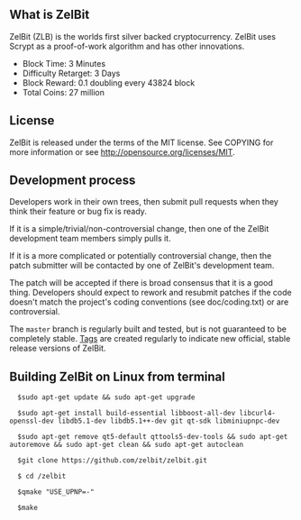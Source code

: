 What is ZelBit
----------------
ZelBit (ZLB) is the worlds first silver backed cryptocurrency. ZelBit uses Scrypt as a proof-of-work algorithm and has other innovations.
 - Block Time: 3 Minutes
 - Difficulty Retarget: 3 Days
 - Block Reward: 0.1 doubling every 43824 block
 - Total Coins: 27 million

License
----------------
ZelBit is released under the terms of the MIT license. See COPYING for more information or see http://opensource.org/licenses/MIT.

Development process
-------------------
Developers work in their own trees, then submit pull requests when they think their feature or bug fix is ready.

If it is a simple/trivial/non-controversial change, then one of the ZelBit development team members simply pulls it.

If it is a more complicated or potentially controversial change, then the patch submitter will be contacted by one of ZelBit's development team. 

The patch will be accepted if there is broad consensus that it is a good thing. Developers should expect to rework and resubmit patches if the code doesn't match the project's coding conventions (see doc/coding.txt) or are controversial.

The `master` branch is regularly built and tested, but is not guaranteed to be
completely stable. [Tags](https://github.com/zelbit/zelbit/tags) are created
regularly to indicate new official, stable release versions of ZelBit.

Building ZelBit on Linux from terminal
----------------
      $sudo apt-get update && sudo apt-get upgrade

      $sudo apt-get install build-essential libboost-all-dev libcurl4-openssl-dev libdb5.1-dev libdb5.1++-dev git qt-sdk libminiupnpc-dev

      $sudo apt-get remove qt5-default qttools5-dev-tools && sudo apt-get autoremove && sudo apt-get clean && sudo apt-get autoclean

      $git clone https://github.com/zelbit/zelbit.git

      $ cd /zelbit

      $qmake "USE_UPNP=-"

      $make

